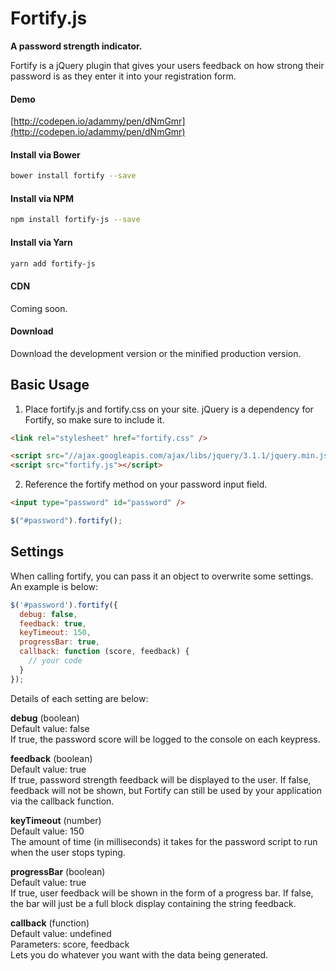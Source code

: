 # Fortify.js
**A password strength indicator.**

Fortify is a jQuery plugin that gives your users feedback on how strong their password is as they enter it into your registration form.

#### Demo
[http://codepen.io/adammy/pen/dNmGmr](http://codepen.io/adammy/pen/dNmGmr)

#### Install via Bower
```sh
bower install fortify --save
```

#### Install via NPM
```sh
npm install fortify-js --save
```

#### Install via Yarn
```sh
yarn add fortify-js
```

#### CDN
Coming soon.

#### Download
Download the development version or the minified production version.

## Basic Usage
1. Place fortify.js and fortify.css on your site. jQuery is a dependency for Fortify, so make sure to include it.
```html
<link rel="stylesheet" href="fortify.css" />
```
```html
<script src="//ajax.googleapis.com/ajax/libs/jquery/3.1.1/jquery.min.js"></script>
<script src="fortify.js"></script>
```
2. Reference the fortify method on your password input field.
```html
<input type="password" id="password" />
```
```javascript
$("#password").fortify();
```

## Settings
When calling fortify, you can pass it an object to overwrite some settings. An example is below:
```javascript
$('#password').fortify({
  debug: false,
  feedback: true,
  keyTimeout: 150,
  progressBar: true,
  callback: function (score, feedback) {
    // your code
  }
});
```
Details of each setting are below:

**debug** (boolean)<br />
Default value: false<br />
If true, the password score will be logged to the console on each keypress.

**feedback** (boolean)<br />
Default value: true<br />
If true, password strength feedback will be displayed to the user. If false, feedback will not be shown, but Fortify can still be used by your application via the callback function.

**keyTimeout** (number)<br />
Default value: 150<br />
The amount of time (in milliseconds) it takes for the password script to run when the user stops typing.

**progressBar** (boolean)<br />
Default value: true<br />
If true, user feedback will be shown in the form of a progress bar. If false, the bar will just be a full block display containing the string feedback.

**callback** (function)<br />
Default value: undefined<br />
Parameters: score, feedback<br />
Lets you do whatever you want with the data being generated.
